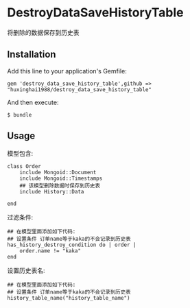 # DestroyDataSaveHistoryTable

将删除的数据保存到历史表
 
## Installation

Add this line to your application's Gemfile:

    gem 'destroy_data_save_history_table',github => "huxinghai1988/destroy_data_save_history_table"

And then execute:

    $ bundle

## Usage
    
模型包含:

    class Order 
        include Mongoid::Document
        include Mongoid::Timestamps
        ## 该模型删除数据时保存到历史表
        include History::Data

    end


过滤条件:    
    
    ## 在模型里面添加如下代码:
    ## 设置条件 订单name等于kaka的不会记录到历史表
    has_history_destroy_condition do | order |
        order.name != "kaka"
    end

设置历史表名: 

    ## 在模型里面添加如下代码:
    ## 设置条件 订单name等于kaka的不会记录到历史表
    history_table_name("history_table_name")